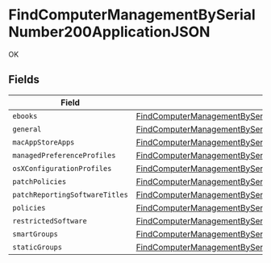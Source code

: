 # FindComputerManagementBySerialNumber200ApplicationJSON

OK


## Fields

| Field                                                                                                                                                                                                 | Type                                                                                                                                                                                                  | Required                                                                                                                                                                                              | Description                                                                                                                                                                                           |
| ----------------------------------------------------------------------------------------------------------------------------------------------------------------------------------------------------- | ----------------------------------------------------------------------------------------------------------------------------------------------------------------------------------------------------- | ----------------------------------------------------------------------------------------------------------------------------------------------------------------------------------------------------- | ----------------------------------------------------------------------------------------------------------------------------------------------------------------------------------------------------- |
| `ebooks`                                                                                                                                                                                              | [FindComputerManagementBySerialNumber200ApplicationJSONEbooks](../../models/operations/findcomputermanagementbyserialnumber200applicationjsonebooks.md)[]                                             | :heavy_minus_sign:                                                                                                                                                                                    | N/A                                                                                                                                                                                                   |
| `general`                                                                                                                                                                                             | [FindComputerManagementBySerialNumber200ApplicationJSONGeneral](../../models/operations/findcomputermanagementbyserialnumber200applicationjsongeneral.md)                                             | :heavy_minus_sign:                                                                                                                                                                                    | N/A                                                                                                                                                                                                   |
| `macAppStoreApps`                                                                                                                                                                                     | [FindComputerManagementBySerialNumber200ApplicationJSONMacAppStoreApps](../../models/operations/findcomputermanagementbyserialnumber200applicationjsonmacappstoreapps.md)[]                           | :heavy_minus_sign:                                                                                                                                                                                    | N/A                                                                                                                                                                                                   |
| `managedPreferenceProfiles`                                                                                                                                                                           | [FindComputerManagementBySerialNumber200ApplicationJSONManagedPreferenceProfiles](../../models/operations/findcomputermanagementbyserialnumber200applicationjsonmanagedpreferenceprofiles.md)[]       | :heavy_minus_sign:                                                                                                                                                                                    | N/A                                                                                                                                                                                                   |
| `osXConfigurationProfiles`                                                                                                                                                                            | [FindComputerManagementBySerialNumber200ApplicationJSONOsXConfigurationProfiles](../../models/operations/findcomputermanagementbyserialnumber200applicationjsonosxconfigurationprofiles.md)[]         | :heavy_minus_sign:                                                                                                                                                                                    | N/A                                                                                                                                                                                                   |
| `patchPolicies`                                                                                                                                                                                       | [FindComputerManagementBySerialNumber200ApplicationJSONPatchPolicies](../../models/operations/findcomputermanagementbyserialnumber200applicationjsonpatchpolicies.md)[]                               | :heavy_minus_sign:                                                                                                                                                                                    | N/A                                                                                                                                                                                                   |
| `patchReportingSoftwareTitles`                                                                                                                                                                        | [FindComputerManagementBySerialNumber200ApplicationJSONPatchReportingSoftwareTitles](../../models/operations/findcomputermanagementbyserialnumber200applicationjsonpatchreportingsoftwaretitles.md)[] | :heavy_minus_sign:                                                                                                                                                                                    | N/A                                                                                                                                                                                                   |
| `policies`                                                                                                                                                                                            | [FindComputerManagementBySerialNumber200ApplicationJSONPolicies](../../models/operations/findcomputermanagementbyserialnumber200applicationjsonpolicies.md)[]                                         | :heavy_minus_sign:                                                                                                                                                                                    | N/A                                                                                                                                                                                                   |
| `restrictedSoftware`                                                                                                                                                                                  | [FindComputerManagementBySerialNumber200ApplicationJSONRestrictedSoftware](../../models/operations/findcomputermanagementbyserialnumber200applicationjsonrestrictedsoftware.md)[]                     | :heavy_minus_sign:                                                                                                                                                                                    | N/A                                                                                                                                                                                                   |
| `smartGroups`                                                                                                                                                                                         | [FindComputerManagementBySerialNumber200ApplicationJSONSmartGroups](../../models/operations/findcomputermanagementbyserialnumber200applicationjsonsmartgroups.md)[]                                   | :heavy_minus_sign:                                                                                                                                                                                    | N/A                                                                                                                                                                                                   |
| `staticGroups`                                                                                                                                                                                        | [FindComputerManagementBySerialNumber200ApplicationJSONStaticGroups](../../models/operations/findcomputermanagementbyserialnumber200applicationjsonstaticgroups.md)[]                                 | :heavy_minus_sign:                                                                                                                                                                                    | N/A                                                                                                                                                                                                   |